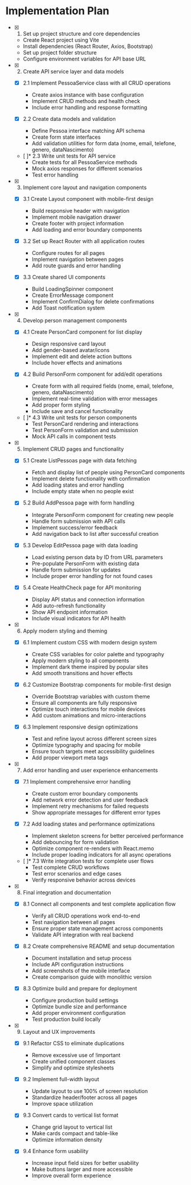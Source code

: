 # Implementation Plan

- [x] 1. Set up project structure and core dependencies

  - Create React project using Vite
  - Install dependencies (React Router, Axios, Bootstrap)
  - Set up project folder structure
  - Configure environment variables for API base URL

- [x] 2. Create API service layer and data models

  - [x] 2.1 Implement PessoaService class with all CRUD operations

    - Create axios instance with base configuration
    - Implement CRUD methods and health check
    - Include error handling and response formatting

  - [x] 2.2 Create data models and validation

    - Define Pessoa interface matching API schema
    - Create form state interfaces
    - Add validation utilities for form data (nome, email, telefone, genero, dataNascimento)

  - [ ]\* 2.3 Write unit tests for API service
    - Create tests for all PessoaService methods
    - Mock axios responses for different scenarios
    - Test error handling

- [x] 3. Implement core layout and navigation components

  - [x] 3.1 Create Layout component with mobile-first design

    - Build responsive header with navigation
    - Implement mobile navigation drawer
    - Create footer with project information
    - Add loading and error boundary components

  - [x] 3.2 Set up React Router with all application routes

    - Configure routes for all pages
    - Implement navigation between pages
    - Add route guards and error handling

  - [x] 3.3 Create shared UI components
    - Build LoadingSpinner component
    - Create ErrorMessage component
    - Implement ConfirmDialog for delete confirmations
    - Add Toast notification system

- [x] 4. Develop person management components

  - [x] 4.1 Create PersonCard component for list display

    - Design responsive card layout
    - Add gender-based avatar/icons
    - Implement edit and delete action buttons
    - Include hover effects and animations

  - [x] 4.2 Build PersonForm component for add/edit operations

    - Create form with all required fields (nome, email, telefone, genero, dataNascimento)
    - Implement real-time validation with error messages
    - Add proper form styling
    - Include save and cancel functionality

  - [ ]\* 4.3 Write unit tests for person components
    - Test PersonCard rendering and interactions
    - Test PersonForm validation and submission
    - Mock API calls in component tests

- [x] 5. Implement CRUD pages and functionality

  - [x] 5.1 Create ListPessoas page with data fetching

    - Fetch and display list of people using PersonCard components
    - Implement delete functionality with confirmation
    - Add loading states and error handling
    - Include empty state when no people exist

  - [x] 5.2 Build AddPessoa page with form handling

    - Integrate PersonForm component for creating new people
    - Handle form submission with API calls
    - Implement success/error feedback
    - Add navigation back to list after successful creation

  - [x] 5.3 Develop EditPessoa page with data loading

    - Load existing person data by ID from URL parameters
    - Pre-populate PersonForm with existing data
    - Handle form submission for updates
    - Include proper error handling for not found cases

  - [x] 5.4 Create HealthCheck page for API monitoring
    - Display API status and connection information
    - Add auto-refresh functionality
    - Show API endpoint information
    - Include visual indicators for API health

- [x] 6. Apply modern styling and theming

  - [x] 6.1 Implement custom CSS with modern design system

    - Create CSS variables for color palette and typography
    - Apply modern styling to all components
    - Implement dark theme inspired by popular sites
    - Add smooth transitions and hover effects

  - [x] 6.2 Customize Bootstrap components for mobile-first design

    - Override Bootstrap variables with custom theme
    - Ensure all components are fully responsive
    - Optimize touch interactions for mobile devices
    - Add custom animations and micro-interactions

  - [x] 6.3 Implement responsive design optimizations
    - Test and refine layout across different screen sizes
    - Optimize typography and spacing for mobile
    - Ensure touch targets meet accessibility guidelines
    - Add proper viewport meta tags

- [x] 7. Add error handling and user experience enhancements

  - [x] 7.1 Implement comprehensive error handling

    - Create custom error boundary components
    - Add network error detection and user feedback
    - Implement retry mechanisms for failed requests
    - Show appropriate messages for different error types

  - [x] 7.2 Add loading states and performance optimizations

    - Implement skeleton screens for better perceived performance
    - Add debouncing for form validation
    - Optimize component re-renders with React.memo
    - Include proper loading indicators for all async operations

  - [ ]\* 7.3 Write integration tests for complete user flows
    - Test complete CRUD workflows
    - Test error scenarios and edge cases
    - Verify responsive behavior across devices

- [x] 8. Final integration and documentation

  - [x] 8.1 Connect all components and test complete application flow

    - Verify all CRUD operations work end-to-end
    - Test navigation between all pages
    - Ensure proper state management across components
    - Validate API integration with real backend

  - [x] 8.2 Create comprehensive README and setup documentation

    - Document installation and setup process
    - Include API configuration instructions
    - Add screenshots of the mobile interface
    - Create comparison guide with monolithic version

  - [x] 8.3 Optimize build and prepare for deployment
    - Configure production build settings
    - Optimize bundle size and performance
    - Add proper environment configuration
    - Test production build locally

- [x] 9. Layout and UX improvements

  - [x] 9.1 Refactor CSS to eliminate duplications

    - Remove excessive use of !important
    - Create unified component classes
    - Simplify and optimize stylesheets

  - [x] 9.2 Implement full-width layout

    - Update layout to use 100% of screen resolution
    - Standardize header/footer across all pages
    - Improve space utilization

  - [x] 9.3 Convert cards to vertical list format

    - Change grid layout to vertical list
    - Make cards compact and table-like
    - Optimize information density

  - [x] 9.4 Enhance form usability
    - Increase input field sizes for better usability
    - Make buttons larger and more accessible
    - Improve overall form experience
